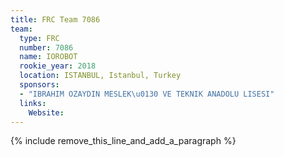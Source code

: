```yaml
---
title: FRC Team 7086
team:
  type: FRC
  number: 7086
  name: IOROBOT
  rookie_year: 2018
  location: ISTANBUL, Istanbul, Turkey
  sponsors:
  - "IBRAHIM OZAYDIN MESLEK\u0130 VE TEKNIK ANADOLU LISESI"
  links:
    Website:
---
```


{% include remove_this_line_and_add_a_paragraph %}